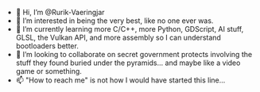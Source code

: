 - 👋 Hi, I’m @Rurik-Vaeringjar
- 👀 I’m interested in being the very best, like no one ever was.
- 🌱 I’m currently learning more C/C++, more Python, GDScript, AI stuff, GLSL, the Vulkan API, and more assembly so I can understand bootloaders better.
- 💞️ I’m looking to collaborate on secret government protects involving the stuff they found buried under the pyramids... and maybe like a video game or something.
- 📫 "How to reach me" is not how I would have started this line...

<!---
Rurik-Vaeringjar/Rurik-Vaeringjar is a ✨ special ✨ repository because its `README.md` (this file) appears on your GitHub profile.
You can click the Preview link to take a look at your changes.
--->
